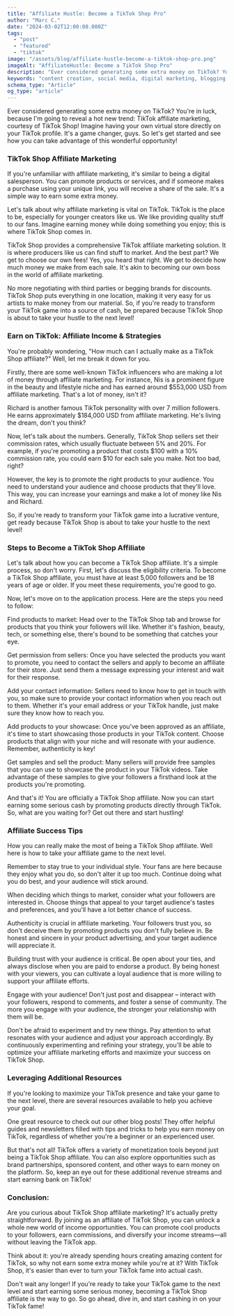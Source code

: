 ```yaml
---
title: "Affiliate Hustle: Become a TikTok Shop Pro"
author: "Marc C."
date: "2024-03-02T12:00:00.000Z"
tags:
  - "post"
  - "featured"
  - "tiktok"
image: "/assets/blog/affiliate-hustle-become-a-tiktok-shop-pro.png"
imageAlt: "AffiliateHustle: Become a TikTok Shop Pro"
description: "Ever considered generating some extra money on TikTok? You're in luck, because I'm going to reveal a hot new trend: TikTok affiliate marketing, courtesy..."
keywords: "content creation, social media, digital marketing, blogging, SEO, content strategy, social media marketing, online marketing"
schema_type: "Article"
og_type: "article"
---
```

Ever considered generating some extra money on TikTok? You're in luck, because I'm going to reveal a hot new trend: TikTok affiliate marketing, courtesy of TikTok Shop! Imagine having your own virtual store directly on your TikTok profile. It's a game changer, guys. So let's get started and see how you can take advantage of this wonderful opportunity!



### TikTok Shop Affiliate Marketing

If you're unfamiliar with affiliate marketing, it's similar to being a digital salesperson. You can promote products or services, and if someone makes a purchase using your unique link, you will receive a share of the sale. It's a simple way to earn some extra money. 



Let's talk about why affiliate marketing is vital on TikTok. TikTok is the place to be, especially for younger creators like us. We like providing quality stuff to our fans. Imagine earning money while doing something you enjoy; this is where TikTok Shop comes in. 



TikTok Shop provides a comprehensive TikTok affiliate marketing solution. It is where producers like us can find stuff to market. And the best part? We get to choose our own fees! Yes, you heard that right. We get to decide how much money we make from each sale. It's akin to becoming our own boss in the world of affiliate marketing.



No more negotiating with third parties or begging brands for discounts. TikTok Shop puts everything in one location, making it very easy for us artists to make money from our material. So, if you're ready to transform your TikTok game into a source of cash, be prepared because TikTok Shop is about to take your hustle to the next level!



### Earn on TikTok: Affiliate Income & Strategies

You're probably wondering, "How much can I actually make as a TikTok Shop affiliate?" Well, let me break it down for you.



Firstly, there are some well-known TikTok influencers who are making a lot of money through affiliate marketing. For instance, Nis is a prominent figure in the beauty and lifestyle niche and has earned around $553,000 USD from affiliate marketing. That's a lot of money, isn't it?



Richard is another famous TikTok personality with over 7 million followers. He earns approximately $184,000 USD from affiliate marketing. He's living the dream, don't you think?



Now, let's talk about the numbers. Generally, TikTok Shop sellers set their commission rates, which usually fluctuate between 5% and 20%. For example, if you're promoting a product that costs $100 with a 10% commission rate, you could earn $10 for each sale you make. Not too bad, right?



However, the key is to promote the right products to your audience. You need to understand your audience and choose products that they'll love. This way, you can increase your earnings and make a lot of money like Nis and Richard.



So, if you're ready to transform your TikTok game into a lucrative venture, get ready because TikTok Shop is about to take your hustle to the next level!



### Steps to Become a TikTok Shop Affiliate



Let's talk about how you can become a TikTok Shop affiliate. It's a simple process, so don't worry. First, let's discuss the eligibility criteria. To become a TikTok Shop affiliate, you must have at least 5,000 followers and be 18 years of age or older. If you meet these requirements, you're good to go.



Now, let's move on to the application process. Here are the steps you need to follow:



Find products to market: Head over to the TikTok Shop tab and browse for products that you think your followers will like. Whether it's fashion, beauty, tech, or something else, there's bound to be something that catches your eye.



Get permission from sellers: Once you have selected the products you want to promote, you need to contact the sellers and apply to become an affiliate for their store. Just send them a message expressing your interest and wait for their response.



Add your contact information: Sellers need to know how to get in touch with you, so make sure to provide your contact information when you reach out to them. Whether it's your email address or your TikTok handle, just make sure they know how to reach you.



Add products to your showcase: Once you've been approved as an affiliate, it's time to start showcasing those products in your TikTok content. Choose products that align with your niche and will resonate with your audience. Remember, authenticity is key!



Get samples and sell the product: Many sellers will provide free samples that you can use to showcase the product in your TikTok videos. Take advantage of these samples to give your followers a firsthand look at the products you're promoting.



And that's it! You are officially a TikTok Shop affiliate. Now you can start earning some serious cash by promoting products directly through TikTok. So, what are you waiting for? Get out there and start hustling!

### Affiliate Success Tips



How you can really make the most of being a TikTok Shop affiliate. Well here is how to take your affiliate game to the next level.



Remember to stay true to your individual style. Your fans are here because they enjoy what you do, so don't alter it up too much. Continue doing what you do best, and your audience will stick around.

When deciding which things to market, consider what your followers are interested in. Choose things that appeal to your target audience's tastes and preferences, and you'll have a lot better chance of success.



Authenticity is crucial in affiliate marketing. Your followers trust you, so don't deceive them by promoting products you don't fully believe in. Be honest and sincere in your product advertising, and your target audience will appreciate it.



Building trust with your audience is critical. Be open about your ties, and always disclose when you are paid to endorse a product. By being honest with your viewers, you can cultivate a loyal audience that is more willing to support your affiliate efforts.



Engage with your audience! Don't just post and disappear – interact with your followers, respond to comments, and foster a sense of community. The more you engage with your audience, the stronger your relationship with them will be.



Don't be afraid to experiment and try new things. Pay attention to what resonates with your audience and adjust your approach accordingly. By continuously experimenting and refining your strategy, you'll be able to optimize your affiliate marketing efforts and maximize your success on TikTok Shop.



### Leveraging Additional Resources

If you're looking to maximize your TikTok presence and take your game to the next level, there are several resources available to help you achieve your goal.



One great resource to check out our other blog posts! They offer helpful guides and newsletters filled with tips and tricks to help you earn money on TikTok, regardless of whether you're a beginner or an experienced user.



But that's not all! TikTok offers a variety of monetization tools beyond just being a TikTok Shop affiliate. You can also explore opportunities such as brand partnerships, sponsored content, and other ways to earn money on the platform. So, keep an eye out for these additional revenue streams and start earning bank on TikTok!



### Conclusion:

Are you curious about TikTok Shop affiliate marketing? It's actually pretty straightforward. By joining as an affiliate of TikTok Shop, you can unlock a whole new world of income opportunities. You can promote cool products to your followers, earn commissions, and diversify your income streams—all without leaving the TikTok app.



Think about it: you're already spending hours creating amazing content for TikTok, so why not earn some extra money while you're at it? With TikTok Shop, it's easier than ever to turn your TikTok fame into actual cash.



Don't wait any longer! If you're ready to take your TikTok game to the next level and start earning some serious money, becoming a TikTok Shop affiliate is the way to go. So go ahead, dive in, and start cashing in on your TikTok fame!
